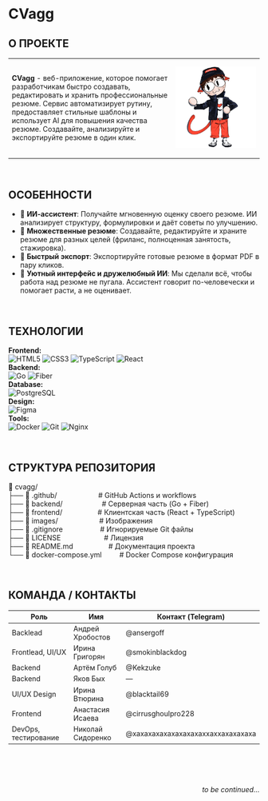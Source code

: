 # CVagg
## О ПРОЕКТЕ

<table>
<tr>
<td width="65%">
  
**CVagg** - веб-приложение, которое помогает разработчикам быстро создавать, редактировать и хранить профессиональные резюме. Сервис автоматизирует рутину, предоставляет стильные шаблоны и использует AI для повышения качества резюме. Создавайте, анализируйте и экспортируйте резюме в один клик.

</td>
<td width="35%">

![CVagg mascot](./images/cvagg_mascot_default.png)

</td>
</tr>
</table>

<br>

## ОСОБЕННОСТИ

<ul>
	<li>
		🤖 <strong>ИИ-ассистент</strong>: Получайте мгновенную оценку своего резюме. ИИ анализирует структуру, формулировки и даёт советы по улучшению.
	</li>
	<li>
		📁 <strong>Множественные резюме</strong>: Создавайте, редактируйте и храните резюме для разных целей (фриланс, полноценная занятость, стажировка).
	</li>
	<li>
		🚀 <strong>Быстрый экспорт</strong>: Экспортируйте готовые резюме в формат PDF в пару кликов.
	</li>
	<li>
		🧩 <strong>Уютный интерфейс и дружелюбный ИИ</strong>: Мы сделали всё, чтобы работа над резюме не пугала. Ассистент говорит по-человечески и помогает расти, а не оценивает.
	</li>
</ul>

<br>

## ТЕХНОЛОГИИ

**Frontend:**  
![HTML5](https://img.shields.io/badge/HTML5-E34F26?style=for-the-badge&logo=html5&logoColor=white) ![CSS3](https://img.shields.io/badge/CSS3-1572B6?style=for-the-badge&logo=css3&logoColor=white) ![TypeScript](https://img.shields.io/badge/TypeScript-3178C6?style=for-the-badge&logo=typescript&logoColor=white) ![React](https://img.shields.io/badge/React-61DAFB?style=for-the-badge&logo=react&logoColor=black)<br>
**Backend:**  
![Go](https://img.shields.io/badge/Go-00ADD8?style=for-the-badge&logo=go&logoColor=white) ![Fiber](https://img.shields.io/badge/Fiber-00ADD8?style=for-the-badge&logo=go&logoColor=white)<br>
**Database:**  
![PostgreSQL](https://img.shields.io/badge/PostgreSQL-4169E1?style=for-the-badge&logo=postgresql&logoColor=white)<br>
**Design:**  
![Figma](https://img.shields.io/badge/Figma-F24E1E?style=for-the-badge&logo=figma&logoColor=white)<br>
**Tools:**  
![Docker](https://img.shields.io/badge/Docker-2496ED?style=for-the-badge&logo=docker&logoColor=white) ![Git](https://img.shields.io/badge/Git-F05032?style=for-the-badge&logo=git&logoColor=white) ![Nginx](https://img.shields.io/badge/Nginx-009639?style=for-the-badge&logo=nginx&logoColor=white)<br>

<br>

## СТРУКТУРА РЕПОЗИТОРИЯ

📁 cvagg/<br>
├── 📁 .github/&nbsp;&nbsp;&nbsp;&nbsp;&nbsp;&nbsp;&nbsp;&nbsp;&nbsp;&nbsp;&nbsp;&nbsp;&nbsp;&nbsp;&nbsp;&nbsp;&nbsp;&nbsp;&nbsp;&nbsp;&nbsp;# GitHub Actions и workflows<br>
├── 📁 backend/&nbsp;&nbsp;&nbsp;&nbsp;&nbsp;&nbsp;&nbsp;&nbsp;&nbsp;&nbsp;&nbsp;&nbsp;&nbsp;&nbsp;&nbsp;&nbsp;&nbsp;&nbsp;&nbsp;&nbsp;# Серверная часть (Go + Fiber)<br>
├── 📁 frontend/&nbsp;&nbsp;&nbsp;&nbsp;&nbsp;&nbsp;&nbsp;&nbsp;&nbsp;&nbsp;&nbsp;&nbsp;&nbsp;&nbsp;&nbsp;&nbsp;&nbsp;&nbsp;# Клиентская часть (React + TypeScript) <br>
├── 📁 images/&nbsp;&nbsp;&nbsp;&nbsp;&nbsp;&nbsp;&nbsp;&nbsp;&nbsp;&nbsp;&nbsp;&nbsp;&nbsp;&nbsp;&nbsp;&nbsp;&nbsp;&nbsp;&nbsp;&nbsp;&nbsp;# Изображения <br>
├── 📄 .gitignore&nbsp;&nbsp;&nbsp;&nbsp;&nbsp;&nbsp;&nbsp;&nbsp;&nbsp;&nbsp;&nbsp;&nbsp;&nbsp;&nbsp;&nbsp;&nbsp;&nbsp;&nbsp;&nbsp;# Игнорируемые Git файлы<br>
├── 📄 LICENSE&nbsp;&nbsp;&nbsp;&nbsp;&nbsp;&nbsp;&nbsp;&nbsp;&nbsp;&nbsp;&nbsp;&nbsp;&nbsp;&nbsp;&nbsp;&nbsp;&nbsp;&nbsp;&nbsp;&nbsp;&nbsp;&nbsp;# Лицензия<br>
├── 📄 README.md&nbsp;&nbsp;&nbsp;&nbsp;&nbsp;&nbsp;&nbsp;&nbsp;&nbsp;&nbsp;&nbsp;&nbsp;&nbsp;&nbsp;&nbsp;&nbsp;&nbsp;&nbsp;# Документация проекта<br>
└── 📄 docker-compose.yml&nbsp;&nbsp;&nbsp;&nbsp;&nbsp;&nbsp;&nbsp;&nbsp;&nbsp;# Docker Compose конфигурация

<br>

## КОМАНДА / КОНТАКТЫ

| Роль                 | Имя               | Контакт (Telegram)                 |
| -------------------- | ----------------- | ---------------------------------- |
| Backlead             | Андрей Хробостов  | @ansergoff                         |
| Frontlead, UI/UX     | Ирина Григорян    | @smokinblackdog                    |
| Backend              | Артём Голуб       | @Kekzuke                           |
| Backend              | Яков Бых          | —                                  |
| UI/UX Design         | Ирина Втюрина     | @blacktail69                       |
| Frontend             | Анастасия Исаева  | @cirrusghoulpro228                 |
| DevOps, тестирование | Николай Сидоренко | @xaxaxaxaxaxaxaxaxaxxaxxaxaxaxaxa |
<br>
<br>
<br>
<br>
<div align="right">
	<em>to be continued...</em>
</div>
